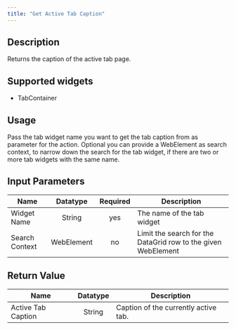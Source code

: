 ```yaml
---
title: "Get Active Tab Caption"
---
```

## Description
Returns the caption of the active tab page.

## Supported widgets
 + TabContainer

## Usage
Pass the tab widget name you want to get the tab caption from as parameter for the action.
Optional you can provide a WebElement as search context, to narrow down the search for the tab widget, if there are two or more tab widgets with the same name.

## Input Parameters
Name | Datatype | Required | Description
---- | :--------: | :--------: | ---------------
Widget Name | String | yes | The name of the tab widget
Search Context | WebElement | no | Limit the search for the DataGrid row to the given WebElement

## Return Value
Name | Datatype | Description
---- | :---------: | ---------------
Active Tab Caption | String | Caption of the currently active tab.
